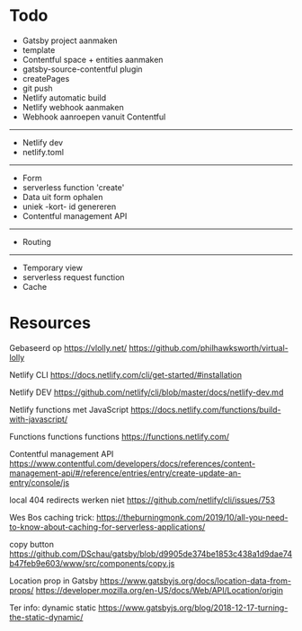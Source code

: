 # Todo

- Gatsby project aanmaken
- template
- Contentful space + entities aanmaken
- gatsby-source-contentful plugin
- createPages
- git push
- Netlify automatic build
- Netlify webhook aanmaken
- Webhook aanroepen vanuit Contentful

---

- Netlify dev
- netlify.toml

---

- Form
- serverless function 'create'
- Data uit form ophalen
- uniek -kort- id genereren
- Contentful management API

---

- Routing

---

- Temporary view
- serverless request function
- Cache

# Resources

Gebaseerd op
https://vlolly.net/
https://github.com/philhawksworth/virtual-lolly

Netlify CLI
https://docs.netlify.com/cli/get-started/#installation

Netlify DEV
https://github.com/netlify/cli/blob/master/docs/netlify-dev.md

Netlify functions met JavaScript
https://docs.netlify.com/functions/build-with-javascript/

Functions functions functions
https://functions.netlify.com/

Contentful management API
https://www.contentful.com/developers/docs/references/content-management-api/#/reference/entries/entry/create-update-an-entry/console/js

local 404 redirects werken niet
https://github.com/netlify/cli/issues/753

Wes Bos caching trick:
https://theburningmonk.com/2019/10/all-you-need-to-know-about-caching-for-serverless-applications/

copy button
https://github.com/DSchau/gatsby/blob/d9905de374be1853c438a1d9dae74b47feb9e603/www/src/components/copy.js

Location prop in Gatsby
https://www.gatsbyjs.org/docs/location-data-from-props/
https://developer.mozilla.org/en-US/docs/Web/API/Location/origin

Ter info: dynamic static
https://www.gatsbyjs.org/blog/2018-12-17-turning-the-static-dynamic/
